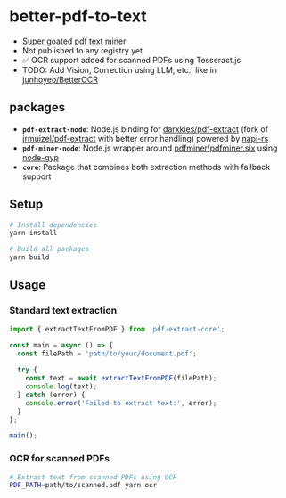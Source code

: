 # better-pdf-to-text

- Super goated pdf text miner
- Not published to any registry yet
- ✅ OCR support added for scanned PDFs using Tesseract.js
- TODO: Add Vision, Correction using LLM, etc., like in [junhoyeo/BetterOCR](https://github.com/junhoyeo/BetterOCR)

## packages

- **`pdf-extract-node`**: Node.js binding for [darxkies/pdf-extract](https://github.com/darxkies/pdf-extract) (fork of [jrmuizel/pdf-extract](https://github.com/jrmuizel/pdf-extract) with better error handling) powered by [napi-rs](https://github.com/napi-rs/node-rs)
- **`pdf-miner-node`**: Node.js wrapper around [pdfminer/pdfminer.six](https://github.com/pdfminer/pdfminer.six) using [node-gyp](https://github.com/nodejs/node-gyp)
- **`core`**: Package that combines both extraction methods with fallback support

## Setup

```bash
# Install dependencies
yarn install

# Build all packages
yarn build
```

## Usage

### Standard text extraction
```ts
import { extractTextFromPDF } from 'pdf-extract-core';

const main = async () => {
  const filePath = 'path/to/your/document.pdf';
  
  try {
    const text = await extractTextFromPDF(filePath);
    console.log(text);
  } catch (error) {
    console.error('Failed to extract text:', error);
  }
};

main();
```

### OCR for scanned PDFs
```bash
# Extract text from scanned PDFs using OCR
PDF_PATH=path/to/scanned.pdf yarn ocr
```
